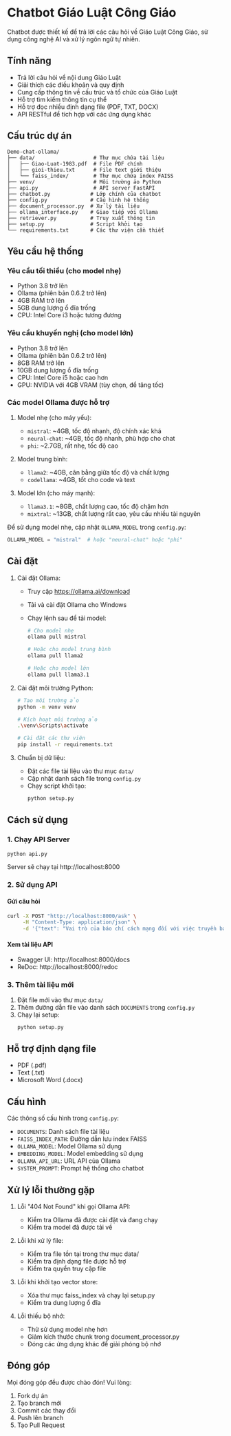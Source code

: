 # Chatbot Giáo Luật Công Giáo

Chatbot được thiết kế để trả lời các câu hỏi về Giáo Luật Công Giáo, sử dụng công nghệ AI và xử lý ngôn ngữ tự nhiên.

## Tính năng

- Trả lời câu hỏi về nội dung Giáo Luật
- Giải thích các điều khoản và quy định
- Cung cấp thông tin về cấu trúc và tổ chức của Giáo Luật
- Hỗ trợ tìm kiếm thông tin cụ thể
- Hỗ trợ đọc nhiều định dạng file (PDF, TXT, DOCX)
- API RESTful để tích hợp với các ứng dụng khác

## Cấu trúc dự án

```
Demo-chat-ollama/
├── data/                   # Thư mục chứa tài liệu
│   ├── Giao-Luat-1983.pdf  # File PDF chính
│   ├── gioi-thieu.txt      # File text giới thiệu
│   └── faiss_index/        # Thư mục chứa index FAISS
├── venv/                   # Môi trường ảo Python
├── api.py                  # API server FastAPI
├── chatbot.py             # Lớp chính của chatbot
├── config.py              # Cấu hình hệ thống
├── document_processor.py  # Xử lý tài liệu
├── ollama_interface.py    # Giao tiếp với Ollama
├── retriever.py           # Truy xuất thông tin
├── setup.py               # Script khởi tạo
└── requirements.txt       # Các thư viện cần thiết
```

## Yêu cầu hệ thống

### Yêu cầu tối thiểu (cho model nhẹ)

- Python 3.8 trở lên
- Ollama (phiên bản 0.6.2 trở lên)
- 4GB RAM trở lên
- 5GB dung lượng ổ đĩa trống
- CPU: Intel Core i3 hoặc tương đương

### Yêu cầu khuyến nghị (cho model lớn)

- Python 3.8 trở lên
- Ollama (phiên bản 0.6.2 trở lên)
- 8GB RAM trở lên
- 10GB dung lượng ổ đĩa trống
- CPU: Intel Core i5 hoặc cao hơn
- GPU: NVIDIA với 4GB VRAM (tùy chọn, để tăng tốc)

### Các model Ollama được hỗ trợ

1. Model nhẹ (cho máy yếu):

   - `mistral`: ~4GB, tốc độ nhanh, độ chính xác khá
   - `neural-chat`: ~4GB, tốc độ nhanh, phù hợp cho chat
   - `phi`: ~2.7GB, rất nhẹ, tốc độ cao

2. Model trung bình:

   - `llama2`: ~4GB, cân bằng giữa tốc độ và chất lượng
   - `codellama`: ~4GB, tốt cho code và text

3. Model lớn (cho máy mạnh):
   - `llama3.1`: ~8GB, chất lượng cao, tốc độ chậm hơn
   - `mixtral`: ~13GB, chất lượng rất cao, yêu cầu nhiều tài nguyên

Để sử dụng model nhẹ, cập nhật `OLLAMA_MODEL` trong `config.py`:

```python
OLLAMA_MODEL = "mistral"  # hoặc "neural-chat" hoặc "phi"
```

## Cài đặt

1. Cài đặt Ollama:

   - Truy cập https://ollama.ai/download
   - Tải và cài đặt Ollama cho Windows
   - Chạy lệnh sau để tải model:

     ```bash
     # Cho model nhẹ
     ollama pull mistral

     # Hoặc cho model trung bình
     ollama pull llama2

     # Hoặc cho model lớn
     ollama pull llama3.1
     ```

2. Cài đặt môi trường Python:

   ```bash
   # Tạo môi trường ảo
   python -m venv venv

   # Kích hoạt môi trường ảo
   .\venv\Scripts\activate

   # Cài đặt các thư viện
   pip install -r requirements.txt
   ```

3. Chuẩn bị dữ liệu:
   - Đặt các file tài liệu vào thư mục `data/`
   - Cập nhật danh sách file trong `config.py`
   - Chạy script khởi tạo:
     ```bash
     python setup.py
     ```

## Cách sử dụng

### 1. Chạy API Server

```bash
python api.py
```

Server sẽ chạy tại http://localhost:8000

### 2. Sử dụng API

#### Gửi câu hỏi

```bash
curl -X POST "http://localhost:8000/ask" \
     -H "Content-Type: application/json" \
     -d '{"text": "Vai trò của báo chí cách mạng đối với việc truyền bá đường lối và tổ chức quần chúng trước 1945."}'
```

#### Xem tài liệu API

- Swagger UI: http://localhost:8000/docs
- ReDoc: http://localhost:8000/redoc

### 3. Thêm tài liệu mới

1. Đặt file mới vào thư mục `data/`
2. Thêm đường dẫn file vào danh sách `DOCUMENTS` trong `config.py`
3. Chạy lại setup:
   ```bash
   python setup.py
   ```

## Hỗ trợ định dạng file

- PDF (.pdf)
- Text (.txt)
- Microsoft Word (.docx)

## Cấu hình

Các thông số cấu hình trong `config.py`:

- `DOCUMENTS`: Danh sách file tài liệu
- `FAISS_INDEX_PATH`: Đường dẫn lưu index FAISS
- `OLLAMA_MODEL`: Model Ollama sử dụng
- `EMBEDDING_MODEL`: Model embedding sử dụng
- `OLLAMA_API_URL`: URL API của Ollama
- `SYSTEM_PROMPT`: Prompt hệ thống cho chatbot

## Xử lý lỗi thường gặp

1. Lỗi "404 Not Found" khi gọi Ollama API:

   - Kiểm tra Ollama đã được cài đặt và đang chạy
   - Kiểm tra model đã được tải về

2. Lỗi khi xử lý file:

   - Kiểm tra file tồn tại trong thư mục data/
   - Kiểm tra định dạng file được hỗ trợ
   - Kiểm tra quyền truy cập file

3. Lỗi khi khởi tạo vector store:

   - Xóa thư mục faiss_index và chạy lại setup.py
   - Kiểm tra dung lượng ổ đĩa

4. Lỗi thiếu bộ nhớ:
   - Thử sử dụng model nhẹ hơn
   - Giảm kích thước chunk trong document_processor.py
   - Đóng các ứng dụng khác để giải phóng bộ nhớ

## Đóng góp

Mọi đóng góp đều được chào đón! Vui lòng:

1. Fork dự án
2. Tạo branch mới
3. Commit các thay đổi
4. Push lên branch
5. Tạo Pull Request

